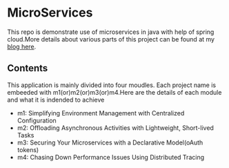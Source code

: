 # MicroServices
This repo is demonstrate use of microservices in java with help of spring cloud.More details about various parts of this project can be found at my [blog here](https://bebetteratjava.wordpress.com/2017/05/22/microservices-with-spring-cloud/).

## Contents
This application is mainly divided into four moudles. Each project name is embeeded with m1(or)m2(or)m3(or)m4.Here are the details of each module and what it is indended to achieve 

* m1: Simplifying Environment Management with Centralized Configuration
* m2: Offloading Asynchronous Activities with Lightweight, Short-lived Tasks
* m3: Securing Your Microservices with a Declarative Model(oAuth tokens)
* m4: Chasing Down Performance Issues Using Distributed Tracing
